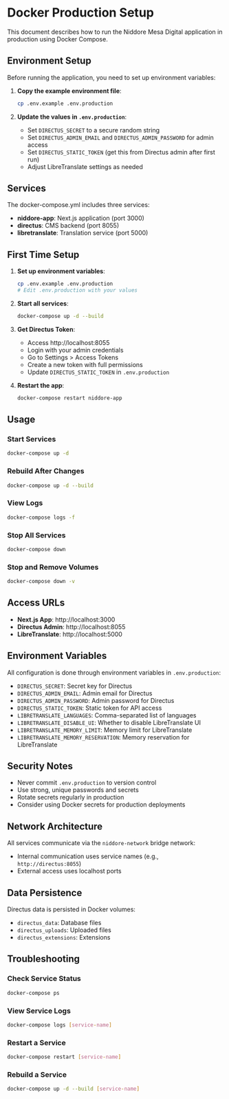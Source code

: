# Docker Production Setup

This document describes how to run the Niddore Mesa Digital application in production using Docker Compose.

## Environment Setup

Before running the application, you need to set up environment variables:

1. **Copy the example environment file**:
   ```bash
   cp .env.example .env.production
   ```

2. **Update the values in `.env.production`**:
   - Set `DIRECTUS_SECRET` to a secure random string
   - Set `DIRECTUS_ADMIN_EMAIL` and `DIRECTUS_ADMIN_PASSWORD` for admin access
   - Set `DIRECTUS_STATIC_TOKEN` (get this from Directus admin after first run)
   - Adjust LibreTranslate settings as needed

## Services

The docker-compose.yml includes three services:

- **niddore-app**: Next.js application (port 3000)
- **directus**: CMS backend (port 8055)
- **libretranslate**: Translation service (port 5000)

## First Time Setup

1. **Set up environment variables**:
   ```bash
   cp .env.example .env.production
   # Edit .env.production with your values
   ```

2. **Start all services**:
   ```bash
   docker-compose up -d --build
   ```

3. **Get Directus Token**:
   - Access http://localhost:8055
   - Login with your admin credentials
   - Go to Settings > Access Tokens
   - Create a new token with full permissions
   - Update `DIRECTUS_STATIC_TOKEN` in `.env.production`

4. **Restart the app**:
   ```bash
   docker-compose restart niddore-app
   ```

## Usage

### Start Services
```bash
docker-compose up -d
```

### Rebuild After Changes
```bash
docker-compose up -d --build
```

### View Logs
```bash
docker-compose logs -f
```

### Stop All Services
```bash
docker-compose down
```

### Stop and Remove Volumes
```bash
docker-compose down -v
```

## Access URLs

- **Next.js App**: http://localhost:3000
- **Directus Admin**: http://localhost:8055
- **LibreTranslate**: http://localhost:5000

## Environment Variables

All configuration is done through environment variables in `.env.production`:

- `DIRECTUS_SECRET`: Secret key for Directus
- `DIRECTUS_ADMIN_EMAIL`: Admin email for Directus
- `DIRECTUS_ADMIN_PASSWORD`: Admin password for Directus
- `DIRECTUS_STATIC_TOKEN`: Static token for API access
- `LIBRETRANSLATE_LANGUAGES`: Comma-separated list of languages
- `LIBRETRANSLATE_DISABLE_UI`: Whether to disable LibreTranslate UI
- `LIBRETRANSLATE_MEMORY_LIMIT`: Memory limit for LibreTranslate
- `LIBRETRANSLATE_MEMORY_RESERVATION`: Memory reservation for LibreTranslate

## Security Notes

- Never commit `.env.production` to version control
- Use strong, unique passwords and secrets
- Rotate secrets regularly in production
- Consider using Docker secrets for production deployments

## Network Architecture

All services communicate via the `niddore-network` bridge network:
- Internal communication uses service names (e.g., `http://directus:8055`)
- External access uses localhost ports

## Data Persistence

Directus data is persisted in Docker volumes:
- `directus_data`: Database files
- `directus_uploads`: Uploaded files
- `directus_extensions`: Extensions

## Troubleshooting

### Check Service Status
```bash
docker-compose ps
```

### View Service Logs
```bash
docker-compose logs [service-name]
```

### Restart a Service
```bash
docker-compose restart [service-name]
```

### Rebuild a Service
```bash
docker-compose up -d --build [service-name]
```

